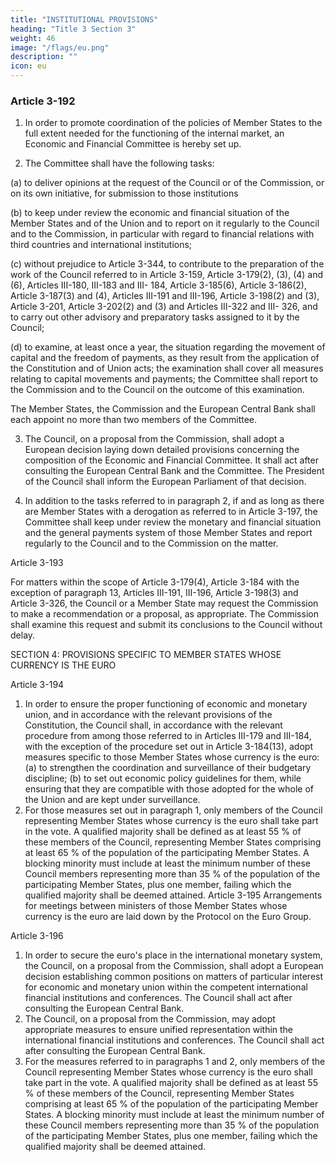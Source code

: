 ```yaml
---
title: "INSTITUTIONAL PROVISIONS"
heading: "Title 3 Section 3"
weight: 46
image: "/flags/eu.png"
description: ""
icon: eu
---
```




### Article 3-192

1. In order to promote coordination of the policies of Member States to the full extent needed for
the functioning of the internal market, an Economic and Financial Committee is hereby set up.

2. The Committee shall have the following tasks:

(a) to deliver opinions at the request of the Council or of the Commission, or on its own initiative,
for submission to those institutions

(b) to keep under review the economic and financial situation of the Member States and of the
Union and to report on it regularly to the Council and to the Commission, in particular with
regard to financial relations with third countries and international institutions;

(c) without prejudice to Article 3-344, to contribute to the preparation of the work of the Council
referred to in Article 3-159, Article 3-179(2), (3), (4) and (6), Articles III-180, III-183 and III-
184, Article 3-185(6), Article 3-186(2), Article 3-187(3) and (4), Articles III-191 and III-196,
Article 3-198(2) and (3), Article 3-201, Article 3-202(2) and (3) and Articles III-322 and III-
326, and to carry out other advisory and preparatory tasks assigned to it by the Council;

(d) to examine, at least once a year, the situation regarding the movement of capital and the freedom
of payments, as they result from the application of the Constitution and of Union acts; the
examination shall cover all measures relating to capital movements and payments; the Committee
shall report to the Commission and to the Council on the outcome of this examination.

The Member States, the Commission and the European Central Bank shall each appoint no more
than two members of the Committee.

3. The Council, on a proposal from the Commission, shall adopt a European decision laying down
detailed provisions concerning the composition of the Economic and Financial Committee. It shall
act after consulting the European Central Bank and the Committee. The President of the Council shall
inform the European Parliament of that decision.

4. In addition to the tasks referred to in paragraph 2, if and as long as there are Member States with
a derogation as referred to in Article 3-197, the Committee shall keep under review the monetary
and financial situation and the general payments system of those Member States and report regularly
to the Council and to the Commission on the matter.

Article 3-193

For matters within the scope of Article 3-179(4), Article 3-184 with the exception of paragraph 13,
Articles III-191, III-196, Article 3-198(3) and Article 3-326, the Council or a Member State may
request the Commission to make a recommendation or a proposal, as appropriate. The Commission
shall examine this request and submit its conclusions to the Council without delay.

SECTION 4: PROVISIONS SPECIFIC TO MEMBER STATES WHOSE CURRENCY IS THE EURO

Article 3-194
1. In order to ensure the proper functioning of economic and monetary union, and in accordance
with the relevant provisions of the Constitution, the Council shall, in accordance with the relevant
procedure from among those referred to in Articles III-179 and III-184, with the exception of the
procedure set out in Article 3-184(13), adopt measures specific to those Member States whose
currency is the euro:
(a) to strengthen the coordination and surveillance of their budgetary discipline;
(b) to set out economic policy guidelines for them, while ensuring that they are compatible with
those adopted for the whole of the Union and are kept under surveillance.
2. For those measures set out in paragraph 1, only members of the Council representing Member
States whose currency is the euro shall take part in the vote.
A qualified majority shall be defined as at least 55 % of these members of the Council, representing
Member States comprising at least 65 % of the population of the participating Member States.
A blocking minority must include at least the minimum number of these Council members
representing more than 35 % of the population of the participating Member States, plus one
member, failing which the qualified majority shall be deemed attained.
Article 3-195
Arrangements for meetings between ministers of those Member States whose currency is the euro are
laid down by the Protocol on the Euro Group.

Article 3-196
1. In order to secure the euro's place in the international monetary system, the Council, on a
proposal from the Commission, shall adopt a European decision establishing common positions on
matters of particular interest for economic and monetary union within the competent international
financial institutions and conferences. The Council shall act after consulting the European Central
Bank.
2. The Council, on a proposal from the Commission, may adopt appropriate measures to ensure
unified representation within the international financial institutions and conferences. The Council
shall act after consulting the European Central Bank.
3. For the measures referred to in paragraphs 1 and 2, only members of the Council representing
Member States whose currency is the euro shall take part in the vote.
A qualified majority shall be defined as at least 55 % of these members of the Council, representing
Member States comprising at least 65 % of the population of the participating Member States.
A blocking minority must include at least the minimum number of these Council members
representing more than 35 % of the population of the participating Member States, plus one
member, failing which the qualified majority shall be deemed attained.

